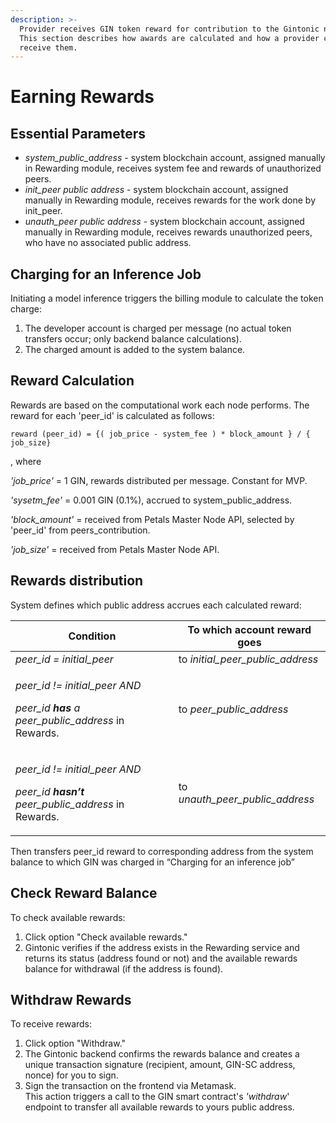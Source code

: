 ```yaml
---
description: >-
  Provider receives GIN token reward for contribution to the Gintonic network.
  This section describes how awards are calculated and how a provider can
  receive them.
---
```


# Earning Rewards

## Essential Parameters

* _system\_public\_address_ - system blockchain account, assigned manually in Rewarding module, receives system fee and rewards of unauthorized peers.
* _init\_peer public address_ - system blockchain account, assigned manually in Rewarding module, receives rewards for the work done by init\_peer.
* _unauth\_peer public address_ - system blockchain account, assigned manually in Rewarding module, receives rewards unauthorized peers, who have no associated public address.

## Charging for an Inference Job

Initiating a model inference triggers the billing module to calculate the token charge:

1. The developer account is charged per message (no actual token transfers occur; only backend balance calculations).
2. The charged amount is added to the system balance.

## Reward Calculation

Rewards are based on the computational work each node performs. The reward for each 'peer\_id' is calculated as follows:

`reward (peer_id) = {( job_price - system_fee ) * block_amount } / { job_size}`

, where &#x20;

_'job\_price'_ = 1 GIN, rewards distributed per message. Constant for MVP.

_'sysetm\_fee'_ = 0.001 GIN (0.1%), accrued to system\_public\_address.

_'block\_amount'_ = received from Petals Master Node API, selected by 'peer\_id' from peers\_contribution.

_'job\_size'_ = received from Petals Master Node API.

## Rewards distribution

System defines which public address accrues each calculated reward:

| Condition                                                                                                                  | To which account reward goes        |
| -------------------------------------------------------------------------------------------------------------------------- | ----------------------------------- |
| _peer\_id = initial\_peer_                                                                                                 | to _initial\_peer\_public\_address_ |
| <p><em>peer_id != initial_peer AND</em></p><p><em>peer_id <strong>has</strong> a peer_public_address</em> in Rewards.</p>  | to _peer\_public\_address_          |
| <p><em>peer_id != initial_peer AND</em></p><p><em>peer_id <strong>hasn’t</strong> peer_public_address</em> in Rewards.</p> | to _unauth\_peer\_public\_address_  |

Then transfers peer\_id reward to corresponding address from the system balance to which GIN was charged in “Charging for an inference job”

## Check Reward Balance

To check available rewards:

1. Click option "Check available rewards."
2. Gintonic verifies if the address exists in the Rewarding service and returns its status (address found or not) and the available rewards balance for withdrawal (if the address is found).

## Withdraw Rewards

To receive rewards:

1. Click option "Withdraw."
2. The Gintonic backend confirms the rewards balance and creates a unique transaction signature (recipient, amount, GIN-SC address, nonce) for you to sign.
3. Sign the transaction on the frontend via Metamask. \
   This action triggers a call to the GIN smart contract's _'withdraw_' endpoint to transfer all available rewards to yours public address.
